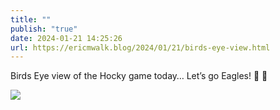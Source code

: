 ```yaml
---
title: ""
publish: "true"
date: 2024-01-21 14:25:26
url: https://ericmwalk.blog/2024/01/21/birds-eye-view.html
---
```


Birds Eye view of the Hocky game today… Let’s go Eagles! 🦅 🏒

![](https://ericmwalk.blog/uploads/2024/img-7610.jpeg)
